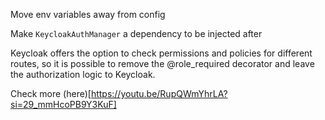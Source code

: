 Move env variables away from config

Make `KeycloakAuthManager` a dependency to be injected after

Keycloak offers the option to check permissions and policies for different routes, 
so it is possible to remove the @role_required decorator and leave the authorization
logic to Keycloak.

Check more (here)[https://youtu.be/RupQWmYhrLA?si=29_mmHcoPB9Y3KuF]